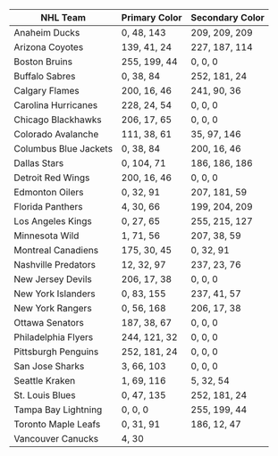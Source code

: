 | NHL Team              | Primary Color | Secondary Color |
|-----------------------|---------------|-----------------|
| Anaheim Ducks         | 0, 48, 143    | 209, 209, 209  |
| Arizona Coyotes       | 139, 41, 24   | 227, 187, 114  |
| Boston Bruins         | 255, 199, 44  | 0, 0, 0         |
| Buffalo Sabres        | 0, 38, 84     | 252, 181, 24   |
| Calgary Flames        | 200, 16, 46   | 241, 90, 36    |
| Carolina Hurricanes   | 228, 24, 54   | 0, 0, 0         |
| Chicago Blackhawks    | 206, 17, 65   | 0, 0, 0         |
| Colorado Avalanche    | 111, 38, 61   | 35, 97, 146    |
| Columbus Blue Jackets | 0, 38, 84     | 200, 16, 46    |
| Dallas Stars          | 0, 104, 71    | 186, 186, 186  |
| Detroit Red Wings     | 200, 16, 46   | 0, 0, 0         |
| Edmonton Oilers       | 0, 32, 91     | 207, 181, 59   |
| Florida Panthers      | 4, 30, 66     | 199, 204, 209  |
| Los Angeles Kings     | 0, 27, 65     | 255, 215, 127  |
| Minnesota Wild        | 1, 71, 56     | 207, 38, 59    |
| Montreal Canadiens    | 175, 30, 45   | 0, 32, 91      |
| Nashville Predators   | 12, 32, 97    | 237, 23, 76    |
| New Jersey Devils     | 206, 17, 38   | 0, 0, 0         |
| New York Islanders    | 0, 83, 155    | 237, 41, 57    |
| New York Rangers      | 0, 56, 168    | 206, 17, 38    |
| Ottawa Senators       | 187, 38, 67   | 0, 0, 0         |
| Philadelphia Flyers   | 244, 121, 32  | 0, 0, 0         |
| Pittsburgh Penguins   | 252, 181, 24  | 0, 0, 0         |
| San Jose Sharks       | 3, 66, 103    | 0, 0, 0         |
| Seattle Kraken        | 1, 69, 116    | 5, 32, 54      |
| St. Louis Blues       | 0, 47, 135    | 252, 181, 24   |
| Tampa Bay Lightning   | 0, 0, 0       | 255, 199, 44   |
| Toronto Maple Leafs   | 0, 31, 91     | 186, 12, 47    |
| Vancouver Canucks     | 4, 30


